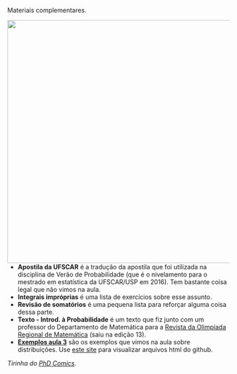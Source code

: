 Materiais complementares.

<img src="http://www.phdcomics.com/comics/archive/phd032515s.gif" width="550" align = "right">

* **Apostila da UFSCAR** é a tradução da apostila que foi utilizada na disciplina de Verão de Probabilidade (que é o nivelamento para o mestrado em estatística da UFSCAR/USP em 2016). Tem bastante coisa legal que não vimos na aula.
* **Integrais impróprias** é uma lista de exercícios sobre esse assunto.
* **Revisão de somatórios** é uma pequena lista para reforçar alguma coisa dessa parte.
* **Texto - Introd. à Probabilidade** é um texto que fiz junto com um professor do Departamento de Matemática para a [Revista da Olimpíada Regional de Matemática](http://www.orm.mtm.ufsc.br/revista.php) (saiu na edição 13).
* [**Exemplos aula 3**](https://htmlpreview.github.io/?https://github.com/aishameriane/Econometria-Bayesiana/blob/master/Revisao-prob/Extras/Exemplos_-_aula_3.html) são os exemplos que vimos na aula sobre distribuições. Use [este site](https://htmlpreview.github.io/) para visualizar arquivos html do github.

_Tirinha do [PhD Comics](http://phdcomics.com/comics.php?f=1790)_.
